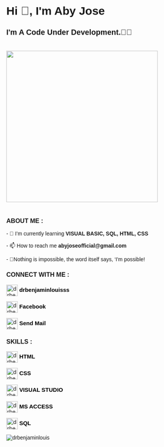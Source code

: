<h1 align="left" style="font-size: 30px; font-family: 'Arial Round', sans-serif;">Hi 👋, I'm Aby Jose</h1>
<h3 align="left" style="font-size: 20px; font-family: 'Arial Round', sans-serif;">I'm A Code Under Development.🤏😎</h3>
<br>
<img src="https://media4.giphy.com/media/3o7abxtmPxanzaESGY/giphy.webp?cid=ecf05e4715ivqvpohjsfwv4tg9rs95l2az7vei4gn018qjfo&rid=giphy.webp&ct=g" width=400px; height=400px;>
<br>
<br>
<h3 align="left" style="font-family: 'Arial Round', sans-serif;">ABOUT ME :</h3>
 <p style="font-family: 'Arial Round', sans-serif;">- 🌱 I’m currently learning <strong>VISUAL BASIC, SQL, HTML, CSS</strong></p>
 <p style="font-family: 'Arial Round', sans-serif;">- 📫 How to reach me <strong>abyjoseofficial@gmail.com</strong></p>
 <p style="font-family: 'Arial Round', sans-serif;">- 🦚Nothing is impossible, the word itself says, ‘I'm possible!</p>
<h3 align="left" style="font-family: 'Arial Round', sans-serif;">CONNECT WITH ME :</h3>
<p ></p>
<p align="left"><img align="center" src="https://img.icons8.com/color/1x/instagram-new.png" alt="drbenjaminlouisss" height="30" width="30"/><a href="https://instagram.com/drbenjaminlouisss" target="_blank" style="color: rgb(0, 0, 0); font-size: 15px; text-decoration:none; font-weight: bold; font-family: 'Arial Round', sans-serif;"> drbenjaminlouisss</a></p>
<p align="left"> <img align="center" src="https://img.icons8.com/fluency/1x/facebook-new.png" alt="drbenjaminlouisss" height="30" width="30"/><a href="https://www.facebook.com/aby.jose.377/" target="_blank" style="color: rgb(0, 0, 0); font-size: 15px; text-decoration:none; font-weight: bold; font-family: 'Arial Round', sans-serif;"> Facebook</a></p>
<p align="left"><img align="center" src="https://img.icons8.com/3d-fluency/1x/gmail.png" alt="drbenjaminlouisss" height="30" width="30"/><a href="https://instagram.com/drbenjaminlouisss" target="_blank" style="color: rgb(0, 0, 0); font-size: 15px; text-decoration:none; font-weight: bold; font-family: 'Arial Round', sans-serif;"> Send Mail</a></p>
<h3 align="left" style="font-family: 'Arial Round', sans-serif;">SKILLS :</h3>
<p align="left"><img align="center" src="https://img.icons8.com/color/1x/html-5.png" alt="drbenjaminlouisss" height="30" width="30"/><a href="https://instagram.com/drbenjaminlouisss" target="_blank" style="color: rgb(0, 0, 0); font-size: 15px; text-decoration:none; font-weight: bold; font-family: 'Arial Round', sans-serif;"> HTML</a></p>
<p align="left"><img align="center" src="https://img.icons8.com/color/1x/css3.png" alt="drbenjaminlouisss" height="30" width="30"/><a href="https://instagram.com/drbenjaminlouisss" target="_blank" style="color: rgb(0, 0, 0); font-size: 15px; text-decoration:none; font-weight: bold; font-family: 'Arial Round', sans-serif;"> CSS</a></p>
<p align="left"><img align="center" src="https://img.icons8.com/color/1x/visual-studio.png" alt="drbenjaminlouisss" height="30" width="30"/><a href="https://instagram.com/drbenjaminlouisss" target="_blank" style="color: rgb(0, 0, 0); font-size: 15px; text-decoration:none; font-weight: bold; font-family: 'Arial Round', sans-serif;"> VISUAL STUDIO</a></p>
<p align="left"><img align="center" src="https://img.icons8.com/color/1x/microsoft-access-2019.png" alt="drbenjaminlouisss" height="30" width="30"/><a href="https://instagram.com/drbenjaminlouisss" target="_blank" style="color: rgb(0, 0, 0); font-size: 15px; text-decoration:none; font-weight: bold; font-family: 'Arial Round', sans-serif;"> MS ACCESS</a></p>
<p align="left"><img align="center" src="https://img.icons8.com/external-frizty-kerismaker/1x/external-SQL-network-frizty-kerismaker.png" alt="drbenjaminlouisss" height="30" width="30"/><a href="https://instagram.com/drbenjaminlouisss" target="_blank" style="color: rgb(0, 0, 0); font-size: 15px; text-decoration:none; font-weight: bold; font-family: 'Arial Round', sans-serif;"> SQL</a></p>
<p align="left" style="font-family: 'Arial Round', sans-serif;"> <img src="https://komarev.com/ghpvc/?username=drbenjaminlouis&label=Profile%20views&color=0e75b6&style=flat" alt="drbenjaminlouis" /> </p>

